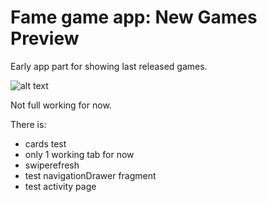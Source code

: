 
# Fame game app: New Games Preview

Early app part for showing last released games.


![alt text](http://i.imgur.com/hl3FFcR.png)

Not full working for now.

There is:
* cards test
* only 1 working tab for now
* swiperefresh
* test navigationDrawer fragment
* test activity page
